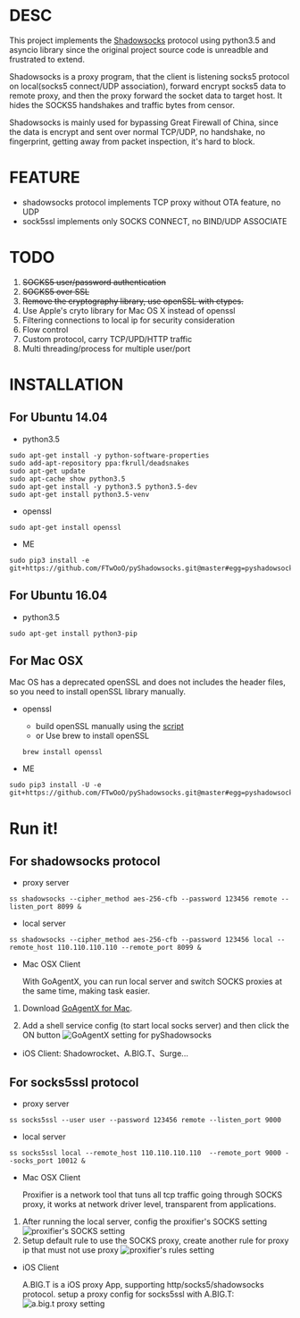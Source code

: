 # DESC

This project implements the [Shadowsocks](https://github.com/shadowsocks/shadowsocks) protocol using python3.5 and asyncio library
 since the original project source code is unreadble and frustrated to extend.

Shadowsocks is a proxy program, that the client is listening socks5 protocol on local(socks5 connect/UDP association), 
forward encrypt socks5 data to remote proxy, and then the proxy forward the socket data to target host. It hides the SOCKS5
 handshakes and traffic bytes from censor.

Shadowsocks is mainly used for bypassing Great Firewall of China, since the data is encrypt and sent over 
normal TCP/UDP, no handshake, no fingerprint, getting away from packet inspection, it's hard to block.

# FEATURE
* shadowsocks protocol implements TCP proxy without OTA feature, no UDP
* sock5ssl implements only SOCKS CONNECT, no BIND/UDP ASSOCIATE
  
 
# TODO

1. ~~SOCKS5 user/password authentication~~
2. ~~SOCKS5 over SSL~~
3. ~~Remove the cryptography library, use openSSL with ctypes.~~
4. Use Apple's cryto library for Mac OS X instead of openssl
5. Filtering connections to local ip for security consideration
6. Flow control
7. Custom protocol, carry TCP/UPD/HTTP traffic
8. Multi threading/process for multiple user/port

# INSTALLATION
## For Ubuntu 14.04
* python3.5

```
sudo apt-get install -y python-software-properties
sudo add-apt-repository ppa:fkrull/deadsnakes
sudo apt-get update
sudo apt-cache show python3.5
sudo apt-get install -y python3.5 python3.5-dev
sudo apt-get install python3.5-venv
```

* openssl

```shell
sudo apt-get install openssl
```

* ME

```shell
sudo pip3 install -e git+https://github.com/FTwOoO/pyShadowsocks.git@master#egg=pyshadowsocks
```

## For Ubuntu 16.04
* python3.5

```
sudo apt-get install python3-pip
```

## For Mac OSX
Mac OS has a deprecated openSSL and does not includes the header files, so you need to install openSSL library manually.

* openssl
	* build openSSL manually using the [script](https://github.com/FTwO-O/Build_Mac_Command_Line_Tools/blob/master/openssl.sh) 
	* or Use brew to install openSSL
	
	```shell
	brew install openssl
	```
* ME

```shell
sudo pip3 install -U -e git+https://github.com/FTwOoO/pyShadowsocks.git@master#egg=pyshadowsocks
```

# Run it!

## For shadowsocks protocol

* proxy server

```shell
ss shadowsocks --cipher_method aes-256-cfb --password 123456 remote --listen_port 8099 &
```

* local server

```shell
ss shadowsocks --cipher_method aes-256-cfb --password 123456 local --remote_host 110.110.110.110 --remote_port 8099 &
```
   
* Mac OSX Client

    With GoAgentX, you can run local server and switch SOCKS proxies at the same time, making task easier. 

1. Download [GoAgentX for Mac](https://goagentx.googlecode.com/files/GoAgentX-v2.2.9.dmg).

2. Add a shell service config (to start local socks server) and then click the ON button
![GoAgentX setting for pyShadowsocks](screenshots/goagentx_shell_service_config.png)

* iOS Client: Shadowrocket、A.BIG.T、Surge...

## For socks5ssl protocol
    
* proxy server

```shell
ss socks5ssl --user user --password 123456 remote --listen_port 9000
```
    
* local server

```shell
ss socks5ssl local --remote_host 110.110.110.110  --remote_port 9000 --socks_port 10012 & 
```

* Mac OSX Client

    Proxifier is a network tool that tuns all tcp traffic going through SOCKS proxy, it works at network driver level, transparent from applications.

1. After running the local server, config the proxifier's SOCKS setting
    ![proxifier's SOCKS setting](screenshots/proxifier_socks_setting.png)
2. Setup default rule to use the SOCKS proxy, create another rule for proxy ip that  must not use proxy 
    ![proxifier's rules setting](screenshots/proxifier_rules_setting.png)

* iOS Client

    A.BIG.T is a iOS proxy App, supporting http/socks5/shadowsocks protocol. 
    setup a proxy config for socks5ssl with A.BIG.T: 
    ![a.big.t proxy setting](screenshots/abigt_setting.png)

